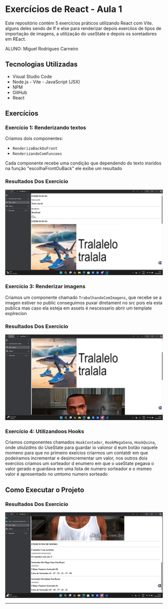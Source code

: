 # Exercícios de React - Aula 1

Este repositório contém 5 exercícios práticos utilizando React com Vite. alguns deles sendo de If e else para renderizar depois exerciios de tipos de importação de imagens, a utilização do useState e depois os soretadores em REact.

ALUNO: Miguel Rodrigues Carneiro

## Tecnologias Utilizadas
- Visual Studio Code
- Node.js - Vite - JavaScript (JSX)
- NPM
- GitHub
- React

## Exercícios

### Exercício 1: Renderizando textos
Criamos dois componentes:

- `RenderizaBackOuFront`
- `RenderizandoComFuncoes`


Cada componente recebe uma condição que dependendo do texto insridos na função "escolhaFrontOuBack" ele exibe um resultado

### Resultados Dos Exercicio


![Descrição da Imagem](src/resultado/exercicios01e2.png)

### Exercício 3: Renderizar imagens
Criamos um componente chamado `TrabalhandoComImagens`, que recebe se a imagen estiver no public conseguimos puxar diretament  no src pois ela esta publica mas caso ela esteja em assets é nescessario abrir um template explrecion

### Resultados Dos Exercicio

![Descrição da Imagem](src/resultado/exercicio3.png)

### Exercício 4: Utilizandoos Hooks

Criamos componentes chamados `HookContador`, `HookMegaSena`, `HookQuina`, onde utiulzdms do UseState para guardar io valonor d eum botão naquele momeno para que no primeiro exeicios criarmos um contatdr em que podeiramos incrementar e desimcrementar um valor, nos outros dois exerciios criamos um sorteador d enumero em que o useState pegava o valor gerado e guardava em uma lista de numero sorteador e o msmeo valor é apresentado no umtomo numero sorteado

## Como Executar o Projeto

### Resultados Dos Exercicio

![Descrição da Imagem](src/resultado/exercicios456.png)

---

